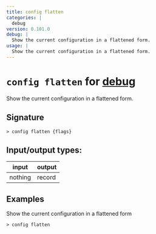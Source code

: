 ```yaml
---
title: config flatten
categories: |
  debug
version: 0.101.0
debug: |
  Show the current configuration in a flattened form.
usage: |
  Show the current configuration in a flattened form.
---
```

<!-- This file is automatically generated. Please edit the command in https://github.com/nushell/nushell instead. -->

# `config flatten` for [debug](/commands/categories/debug.md)

<div class='command-title'>Show the current configuration in a flattened form.</div>

## Signature

```> config flatten {flags} ```


## Input/output types:

| input   | output |
| ------- | ------ |
| nothing | record |

## Examples

Show the current configuration in a flattened form
```nu
> config flatten

```
